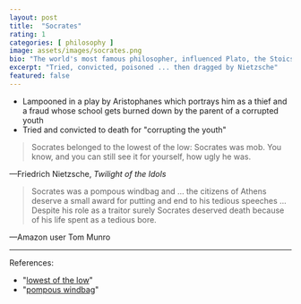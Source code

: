 ```yaml
---
layout: post
title:  "Socrates"
rating: 1
categories: [ philosophy ]
image: assets/images/socrates.png
bio: "The world's most famous philosopher, influenced Plato, the Stoics, the Cynics, and pretty much every other Western philosopher in history"
excerpt: "Tried, convicted, poisoned ... then dragged by Nietzsche"
featured: false
---
```


- Lampooned in a play by Aristophanes which portrays him as a thief and a fraud whose school gets burned down by the parent of a corrupted youth
- Tried and convicted to death for "corrupting the youth"

> Socrates belonged to the lowest of the low: Socrates was mob. You know, and you can still see it for yourself, how ugly he was.

—Friedrich Nietzsche, _Twilight of the Idols_

> Socrates was a pompous windbag and … the citizens of Athens deserve a small award for putting and end to his tedious speeches … Despite his role as a traitor surely Socrates deserved death because of his life spent as a tedious bore.

—Amazon user Tom Munro

---

References:

- "[lowest of the low](https://www.gutenberg.org/files/52263/52263-h/52263-h.htm)"
- "[pompous windbag](https://www.amazon.com/gp/customer-reviews/R16N6T62Q46H6H/ref=cm_cr_getr_d_rvw_ttl?ie=UTF8&ASIN=B07JBPSDXF)"

